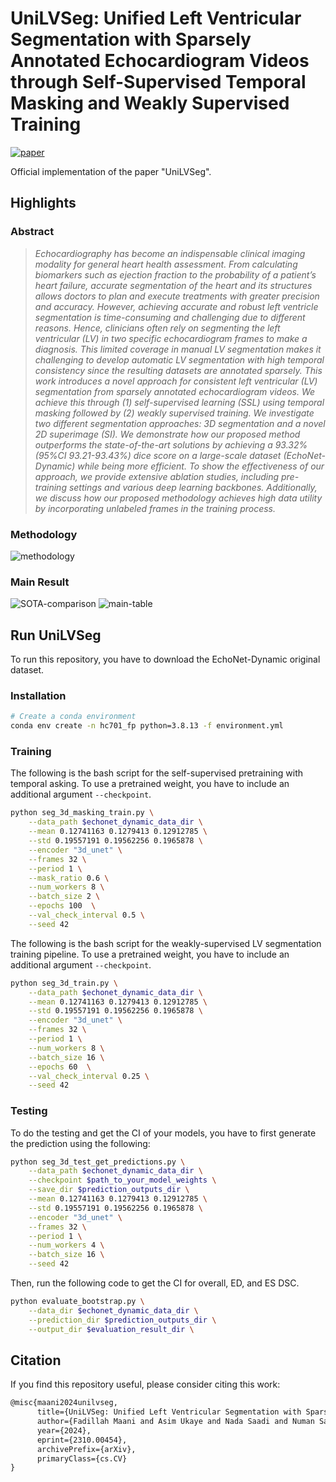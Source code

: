 # UniLVSeg: Unified Left Ventricular Segmentation with Sparsely Annotated Echocardiogram Videos through Self-Supervised Temporal Masking and Weakly Supervised Training

[![paper](https://img.shields.io/badge/arXiv-Paper-<COLOR>.svg)](https://arxiv.org/abs/2310.00454)

Official implementation of the paper "UniLVSeg".

## Highlights
### Abstract
> *Echocardiography has become an indispensable clinical imaging modality for general heart health assessment. From calculating biomarkers such as ejection fraction to the probability of a patient’s heart failure, accurate segmentation of the heart and its structures allows doctors to plan and execute treatments with greater precision and accuracy. However, achieving accurate and robust left ventricle segmentation is time-consuming and challenging due to different reasons. Hence, clinicians often rely on segmenting the left ventricular (LV) in two specific echocardiogram frames to make a diagnosis. This limited coverage in manual LV segmentation makes it challenging to develop automatic LV segmentation with high temporal consistency since the resulting datasets are annotated sparsely. This work introduces a novel approach for consistent left ventricular (LV) segmentation from sparsely annotated echocardiogram videos. We achieve this through (1) self-supervised learning (SSL) using temporal masking followed by (2) weakly supervised training. We investigate two different segmentation approaches: 3D segmentation and a novel 2D superimage (SI). We demonstrate how our proposed method outperforms the state-of-the-art solutions by achieving a 93.32% (95%CI 93.21-93.43%) dice score on a large-scale dataset (EchoNet-Dynamic) while being more efficient. To show the effectiveness of our approach, we provide extensive ablation studies, including pre-training settings and various deep learning backbones. Additionally, we discuss how our proposed methodology achieves high data utility by incorporating unlabeled frames in the training process.*
>

### Methodology
![methodology](https://github.com/fadamsyah/UniLVSeg/blob/main/assets/img_General_Architecture.png)

### Main Result
![SOTA-comparison](https://github.com/fadamsyah/UniLVSeg/blob/main/assets/img_SOTA_comparisons.png)
![main-table](https://github.com/fadamsyah/UniLVSeg/blob/main/assets/main_table.png)

## Run UniLVSeg

To run this repository, you have to download the EchoNet-Dynamic original dataset.

### Installation
```bash
# Create a conda environment
conda env create -n hc701_fp python=3.8.13 -f environment.yml
```

### Training

The following is the bash script for the self-supervised pretraining with temporal asking. To use a pretrained weight, you have to include an additional argument `--checkpoint`.
```bash
python seg_3d_masking_train.py \
    --data_path $echonet_dynamic_data_dir \
    --mean 0.12741163 0.1279413 0.12912785 \
    --std 0.19557191 0.19562256 0.1965878 \
    --encoder "3d_unet" \
    --frames 32 \
    --period 1 \
    --mask_ratio 0.6 \
    --num_workers 8 \
    --batch_size 2 \
    --epochs 100  \
    --val_check_interval 0.5 \
    --seed 42
```

The following is the bash script for the weakly-supervised LV segmentation training pipeline. To use a pretrained weight, you have to include an additional argument `--checkpoint`.
```bash
python seg_3d_train.py \
    --data_path $echonet_dynamic_data_dir \
    --mean 0.12741163 0.1279413 0.12912785 \
    --std 0.19557191 0.19562256 0.1965878 \
    --encoder "3d_unet" \
    --frames 32 \
    --period 1 \
    --num_workers 8 \
    --batch_size 16 \
    --epochs 60  \
    --val_check_interval 0.25 \
    --seed 42
```

### Testing

To do the testing and get the CI of your models, you have to first generate the prediction using the following:
```bash
python seg_3d_test_get_predictions.py \
    --data_path $echonet_dynamic_data_dir \
    --checkpoint $path_to_your_model_weights \
    --save_dir $prediction_outputs_dir \
    --mean 0.12741163 0.1279413 0.12912785 \
    --std 0.19557191 0.19562256 0.1965878 \
    --encoder "3d_unet" \
    --frames 32 \
    --period 1 \
    --num_workers 4 \
    --batch_size 16 \
    --seed 42
```

Then, run the following code to get the CI for overall, ED, and ES DSC.
```bash
python evaluate_bootstrap.py \
    --data_dir $echonet_dynamic_data_dir \
    --prediction_dir $prediction_outputs_dir \
    --output_dir $evaluation_result_dir \
```

## Citation
If you find this repository useful, please consider citing this work:
```latex
@misc{maani2024unilvseg,
      title={UniLVSeg: Unified Left Ventricular Segmentation with Sparsely Annotated Echocardiogram Videos through Self-Supervised Temporal Masking and Weakly Supervised Training}, 
      author={Fadillah Maani and Asim Ukaye and Nada Saadi and Numan Saeed and Mohammad Yaqub},
      year={2024},
      eprint={2310.00454},
      archivePrefix={arXiv},
      primaryClass={cs.CV}
}
```